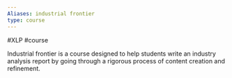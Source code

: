 ```yaml
---
Aliases: industrial frontier
type: course
---
```

#XLP #course

Industrial frontier is a course designed to help students write an industry analysis report by going through a rigorous process of content creation and refinement.
